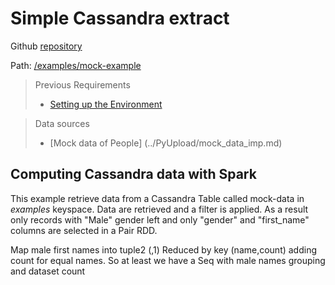 # Simple Cassandra extract

Github [repository](https://github.com/jasset75/spark-cassandra-notes)

Path: [/examples/mock-example](https://github.com/jasset75/spark-cassandra-notes/examples/mock-example/)

> Previous Requirements 
> * [Setting up the Environment](../Environment.md)

> Data sources
> * [Mock data of People] (../PyUpload/mock_data_imp.md)

## Computing Cassandra data with Spark

This example retrieve data from a Cassandra Table called mock-data in *examples* keyspace. Data are retrieved and a filter is applied. As a result only records with "Male" gender left and only "gender" and "first_name" columns are selected in a Pair RDD.

Map male first names into tuple2 (<name>,1)
Reduced by key (name,count) adding count for equal names. So at least we have a Seq with male names grouping and dataset count 

